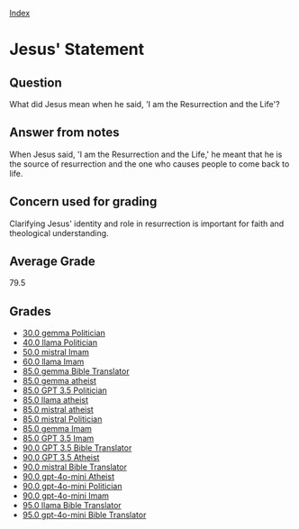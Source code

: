 
[Index](../../index.md)
# Jesus' Statement
## Question
What did Jesus mean when he said, 'I am the Resurrection and the Life'?

## Answer from notes
When Jesus said, 'I am the Resurrection and the Life,' he meant that he is the source of resurrection and the one who causes people to come back to life.

## Concern used for grading
Clarifying Jesus' identity and role in resurrection is important for faith and theological understanding.

## Average Grade
79.5

## Grades
 * [30.0 gemma Politician](../answers/gemma_Politician/Jesus'_Statement.md)
 * [40.0 llama Politician](../answers/llama_Politician/Jesus'_Statement.md)
 * [50.0 mistral Imam](../answers/mistral_Imam/Jesus'_Statement.md)
 * [60.0 llama Imam](../answers/llama_Imam/Jesus'_Statement.md)
 * [85.0 gemma Bible Translator](../answers/gemma_Bible_Translator/Jesus'_Statement.md)
 * [85.0 gemma atheist](../answers/gemma_atheist/Jesus'_Statement.md)
 * [85.0 GPT 3.5 Politician](../answers/GPT_3.5_Politician/Jesus'_Statement.md)
 * [85.0 llama atheist](../answers/llama_atheist/Jesus'_Statement.md)
 * [85.0 mistral atheist](../answers/mistral_atheist/Jesus'_Statement.md)
 * [85.0 mistral Politician](../answers/mistral_Politician/Jesus'_Statement.md)
 * [85.0 gemma Imam](../answers/gemma_Imam/Jesus'_Statement.md)
 * [85.0 GPT 3.5 Imam](../answers/GPT_3.5_Imam/Jesus'_Statement.md)
 * [90.0 GPT 3.5 Bible Translator](../answers/GPT_3.5_Bible_Translator/Jesus'_Statement.md)
 * [90.0 GPT 3.5 Atheist](../answers/GPT_3.5_Atheist/Jesus'_Statement.md)
 * [90.0 mistral Bible Translator](../answers/mistral_Bible_Translator/Jesus'_Statement.md)
 * [90.0 gpt-4o-mini Atheist](../answers/gpt-4o-mini_Atheist/Jesus'_Statement.md)
 * [90.0 gpt-4o-mini Politician](../answers/gpt-4o-mini_Politician/Jesus'_Statement.md)
 * [90.0 gpt-4o-mini Imam](../answers/gpt-4o-mini_Imam/Jesus'_Statement.md)
 * [95.0 llama Bible Translator](../answers/llama_Bible_Translator/Jesus'_Statement.md)
 * [95.0 gpt-4o-mini Bible Translator](../answers/gpt-4o-mini_Bible_Translator/Jesus'_Statement.md)
